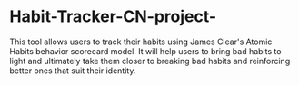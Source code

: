 # Habit-Tracker-CN-project-

This tool allows users to track their habits using James Clear's Atomic Habits behavior scorecard model. It will help users to bring bad habits to light and ultimately take them closer to breaking bad habits and reinforcing better ones that suit their identity.
